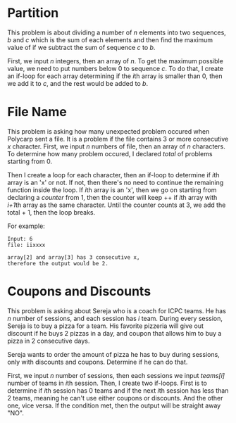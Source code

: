 # Partition
This problem is about dividing a number of *n* elements into two sequences, *b* and *c* which is the sum of 
each elements and then find the maximum value of if we subtract the sum of sequence *c* to *b*.

First, we input *n* integers, then an array of *n*. To get the maximum possible value, we need to put 
numbers below 0 to sequence *c*. To do that, I create an if-loop for each array determining if the *i*th array 
is smaller than 0, then we add it to *c*, and the rest would be added to *b*.

# File Name
This problem is asking how many unexpected problem occured when Polycarp sent a file. It is a problem if the 
file contains 3 or more consecutive *x* character. First, we input *n* numbers of file, then an array of *n* 
characters. To determine how many problem occured, I declared *total* of problems starting from 0.

Then I create a loop for each character, then an if-loop to determine if *i*th array is an 'x' or not. If not, 
then there's no need to continue the remaining function inside the loop. If *i*th array is an 'x', then we go 
on starting from declaring a *counter* from 1, then the counter will keep ++ if *i*th array with *i+1*th array 
as the same character. Until the counter counts at 3, we add the total + 1, then the loop breaks.

For example:
```
Input: 6
file: iixxxx

array[2] and array[3] has 3 consecutive x,
therefore the output would be 2.
```

# Coupons and Discounts
This problem is asking about Sereja who is a coach for ICPC teams. He has *n* number of sessions, and each session 
has *i* team. During every session, Sereja is to buy a pizza for a team. His favorite pizzeria will give out 
discount if he buys 2 pizzas in a day, and coupon that allows him to buy a pizza in 2 consecutive days.

Sereja wants to order the amount of pizza he has to buy during sessions, only with discounts and coupons. 
Determine if he can do that.

First, we input *n* number of sessions, then each sessions we input *teams[i]* number of teams in *i*th session.
Then, I create two if-loops. First is to determine if *i*th session has 0 teams and if the next *i*th session 
has less than 2 teams, meaning he can't use either coupons or discounts. And the other one, vice versa.
If the condition met, then the output will be straight away "NO".
